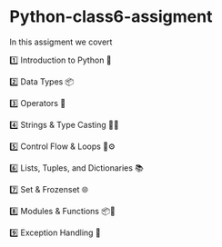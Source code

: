 # Python-class6-assigment
In this assigment we covert

1️⃣ Introduction to Python 🐍

2️⃣ Data Types 📦

3️⃣ Operators 🔢

4️⃣ Strings & Type Casting 🧵🔄

5️⃣ Control Flow & Loops 🔁⚙️

6️⃣ Lists, Tuples, and Dictionaries 📚

7️⃣ Set & Frozenset 🌐

8️⃣ Modules & Functions 📦🔧

9️⃣ Exception Handling 🚨

